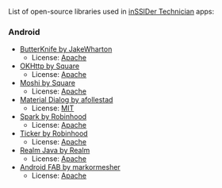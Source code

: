 List of open-source libraries used in [inSSIDer Technician](https://www.metageek.com/products/inssider-tech/) apps:

### Android
* [ButterKnife by JakeWharton](https://github.com/JakeWharton/butterknife) 
	* License: [Apache][apache]
* [OKHttp by Square](https://github.com/square/okhttp) 
	* License: [Apache][apache]
* [Moshi by Square](https://github.com/square/moshi) 
	* License: [Apache][apache]
* [Material Dialog by afollestad](https://github.com/afollestad/material-dialogs)
	* License: [MIT][mit] 
* [Spark by Robinhood](https://github.com/robinhood/spark) 
	* License: [Apache][apache]
* [Ticker by Robinhood](https://github.com/robinhood/ticker) 
	* License: [Apache][apache]
* [Realm Java by Realm](https://github.com/realm/realm-java) 
	* License: [Apache][apache]
* [Android FAB by markormesher](https://github.com/markormesher/android-fab) 
	* License: [Apache][apache]



[apache]: https://tldrlegal.com/license/apache-license-2.0-(apache-2.0)
[mit]: https://tldrlegal.com/license/mit-license